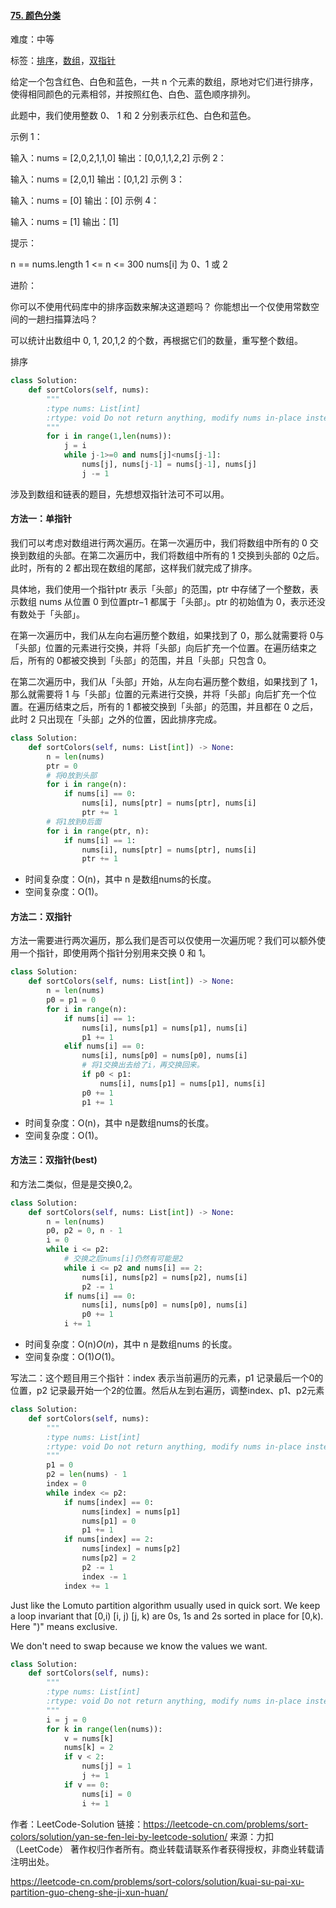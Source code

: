 #### [75. 颜色分类](https://leetcode-cn.com/problems/sort-colors/)

难度：中等

标签：[排序](../原理/排序.md)，[数组](../原理/数组.md)，[双指针](../原理/双指针.md)

给定一个包含红色、白色和蓝色，一共 n 个元素的数组，原地对它们进行排序，使得相同颜色的元素相邻，并按照红色、白色、蓝色顺序排列。

此题中，我们使用整数 0、 1 和 2 分别表示红色、白色和蓝色。

 

示例 1：

输入：nums = [2,0,2,1,1,0]
输出：[0,0,1,1,2,2]
示例 2：

输入：nums = [2,0,1]
输出：[0,1,2]
示例 3：

输入：nums = [0]
输出：[0]
示例 4：

输入：nums = [1]
输出：[1]


提示：

n == nums.length
1 <= n <= 300
nums[i] 为 0、1 或 2


进阶：

你可以不使用代码库中的排序函数来解决这道题吗？
你能想出一个仅使用常数空间的一趟扫描算法吗？



可以统计出数组中 0, 1, 20,1,2 的个数，再根据它们的数量，重写整个数组。

排序

```python
class Solution:
    def sortColors(self, nums):
        """
        :type nums: List[int]
        :rtype: void Do not return anything, modify nums in-place instead.
        """
        for i in range(1,len(nums)):
        	j = i
        	while j-1>=0 and nums[j]<nums[j-1]:
        		nums[j], nums[j-1] = nums[j-1], nums[j]
        		j -= 1
```

涉及到数组和链表的题目，先想想双指针法可不可以用。

#### 方法一：单指针

我们可以考虑对数组进行两次遍历。在第一次遍历中，我们将数组中所有的 0 交换到数组的头部。在第二次遍历中，我们将数组中所有的 1 交换到头部的 0之后。此时，所有的 2 都出现在数组的尾部，这样我们就完成了排序。

具体地，我们使用一个指针ptr 表示「头部」的范围，ptr 中存储了一个整数，表示数组 nums 从位置 0 到位置ptr−1 都属于「头部」。ptr 的初始值为 0，表示还没有数处于「头部」。

在第一次遍历中，我们从左向右遍历整个数组，如果找到了 0，那么就需要将 0与「头部」位置的元素进行交换，并将「头部」向后扩充一个位置。在遍历结束之后，所有的 0都被交换到「头部」的范围，并且「头部」只包含 0。

在第二次遍历中，我们从「头部」开始，从左向右遍历整个数组，如果找到了 1，那么就需要将 1 与「头部」位置的元素进行交换，并将「头部」向后扩充一个位置。在遍历结束之后，所有的 1 都被交换到「头部」的范围，并且都在 0 之后，此时 2 只出现在「头部」之外的位置，因此排序完成。

```python
class Solution:
    def sortColors(self, nums: List[int]) -> None:
        n = len(nums)
        ptr = 0
        # 将0放到头部
        for i in range(n):
            if nums[i] == 0:
                nums[i], nums[ptr] = nums[ptr], nums[i]
                ptr += 1
        # 将1放到0后面
        for i in range(ptr, n):
            if nums[i] == 1:
                nums[i], nums[ptr] = nums[ptr], nums[i]
                ptr += 1
```

- 时间复杂度：O(n)，其中 n 是数组nums的长度。
- 空间复杂度：O(1)。

#### 方法二：双指针

方法一需要进行两次遍历，那么我们是否可以仅使用一次遍历呢？我们可以额外使用一个指针，即使用两个指针分别用来交换 0 和 1。

```python
class Solution:
    def sortColors(self, nums: List[int]) -> None:
        n = len(nums)
        p0 = p1 = 0
        for i in range(n):
            if nums[i] == 1:
                nums[i], nums[p1] = nums[p1], nums[i]
                p1 += 1
            elif nums[i] == 0:
                nums[i], nums[p0] = nums[p0], nums[i]
                # 将1交换出去给了i，再交换回来。
                if p0 < p1:
                    nums[i], nums[p1] = nums[p1], nums[i]
                p0 += 1
                p1 += 1
```

- 时间复杂度：O(n)，其中 n是数组nums的长度。
- 空间复杂度：O(1)。

#### 方法三：双指针(best)

和方法二类似，但是是交换0,2。

```python
class Solution:
    def sortColors(self, nums: List[int]) -> None:
        n = len(nums)
        p0, p2 = 0, n - 1
        i = 0
        while i <= p2:
            # 交换之后nums[i]仍然有可能是2
            while i <= p2 and nums[i] == 2:
                nums[i], nums[p2] = nums[p2], nums[i]
                p2 -= 1
            if nums[i] == 0:
                nums[i], nums[p0] = nums[p0], nums[i]
                p0 += 1
            i += 1
```

- 时间复杂度：O(n)*O*(*n*)，其中 n 是数组nums 的长度。
- 空间复杂度：O(1)*O*(1)。

写法二：这个题目用三个指针：index 表示当前遍历的元素，p1 记录最后一个0的位置，p2 记录最开始一个2的位置。然后从左到右遍历，调整index、p1、p2元素

```python
class Solution:
    def sortColors(self, nums):
        """
        :type nums: List[int]
        :rtype: void Do not return anything, modify nums in-place instead.
        """
        p1 = 0
        p2 = len(nums) - 1
        index = 0
        while index <= p2:
            if nums[index] == 0:
                nums[index] = nums[p1]
                nums[p1] = 0
                p1 += 1
            if nums[index] == 2:
                nums[index] = nums[p2]
                nums[p2] = 2
                p2 -= 1
                index -= 1
            index += 1
```

Just like the Lomuto partition algorithm usually used in quick sort. We keep a loop invariant that [0,i) [i, j) [j, k) are 0s, 1s and 2s sorted in place for [0,k). Here ")" means exclusive. 

We don't need to swap because we know the values we want.

```python
class Solution:
    def sortColors(self, nums):
        """
        :type nums: List[int]
        :rtype: void Do not return anything, modify nums in-place instead.
        """
        i = j = 0
        for k in range(len(nums)):
        	v = nums[k]
        	nums[k] = 2
        	if v < 2:
        		nums[j] = 1
        		j += 1
        	if v == 0:
        		nums[i] = 0
        		i += 1
```

作者：LeetCode-Solution
链接：https://leetcode-cn.com/problems/sort-colors/solution/yan-se-fen-lei-by-leetcode-solution/
来源：力扣（LeetCode）
著作权归作者所有。商业转载请联系作者获得授权，非商业转载请注明出处。

https://leetcode-cn.com/problems/sort-colors/solution/kuai-su-pai-xu-partition-guo-cheng-she-ji-xun-huan/
